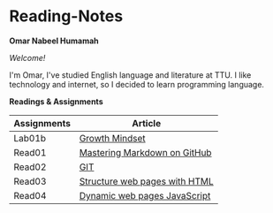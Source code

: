 # Reading-Notes
**Omar Nabeel Humamah** 

  *Welcome!*

I'm Omar, I've studied English language and literature at TTU. I like technology and internet, so I decided to learn programming language.

**Readings & Assignments**

| Assignments      | Article |
| ----------- | ----------- |
| Lab01b      | [ Growth Mindset](https://omarhumamah.github.io/reading-note/Growth)       |
| Read01   | [Mastering Markdown on GitHub](https://omarhumamah.github.io/reading-note/Reflection%20and%20Discussion)        |
| Read02  |[GIT](https://omarhumamah.github.io/reading-note/RevisionsandtheCloud) |
| Read03  | [Structure web pages with HTML](https://omarhumamah.github.io/reading-note/read03)  |
| Read04  | [Dynamic web pages JavaScript](read04.md)  |
